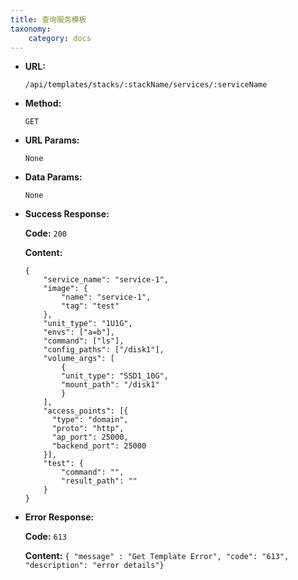 ```yaml
---
title: 查询服务模板
taxonomy:
    category: docs
---
```


* **URL:**

    `/api/templates/stacks/:stackName/services/:serviceName`

* **Method:**

    `GET`

* **URL Params:**

    `None`

* **Data Params:**

    `None`

* **Success Response:**

	**Code:** `200`

	**Content:**

	```
    {
        "service_name": "service-1",
        "image": {
            "name": "service-1",
            "tag": "test"
        },
        "unit_type": "1U1G",
        "envs": ["a=b"],
        "command": ["ls"],
        "config_paths": ["/disk1"],
        "volume_args": [
            {
            "unit_type": "SSD1_10G",
            "mount_path": "/disk1"
            }
        ],
        "access_points": [{
          "type": "domain",
          "proto": "http",
          "ap_port": 25000,
          "backend_port": 25000
        }],
        "test": {
            "command": "",
            "result_path": ""
        }
    }
    ```

* **Error Response:**

	**Code:** `613`

  	**Content:** `{ "message" : "Get Template Error", "code": "613", "description": "error details"}`
